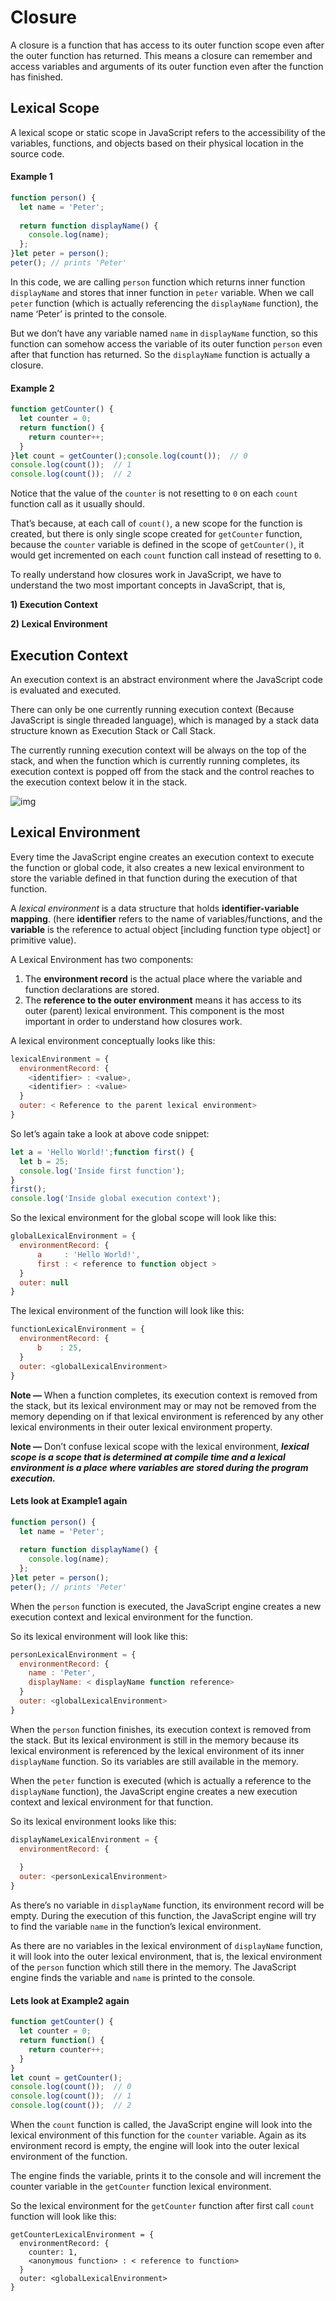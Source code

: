 # Closure

A closure is a function that has access to its outer function scope even after the outer function has returned. This means a closure can remember and access variables and arguments of its outer function even after the function has finished.

## Lexical Scope

A lexical scope or static scope in JavaScript refers to the accessibility of the variables, functions, and objects based on their physical location in the source code.



#### Example 1

```js
function person() {
  let name = 'Peter';
  
  return function displayName() {
    console.log(name);
  };
}let peter = person();
peter(); // prints 'Peter'
```

In this code, we are calling `person` function which returns inner function `displayName` and stores that inner function in `peter` variable. When we call `peter` function (which is actually referencing the `displayName` function), the name ‘Peter’ is printed to the console.

But we don’t have any variable named `name` in `displayName` function, so this function can somehow access the variable of its outer function `person` even after that function has returned. So the `displayName` function is actually a closure.



#### Example 2

```js
function getCounter() {
  let counter = 0;
  return function() {
    return counter++;
  }
}let count = getCounter();console.log(count());  // 0
console.log(count());  // 1
console.log(count());  // 2
```

Notice that the value of the `counter` is not resetting to `0` on each `count` function call as it usually should.

That’s because, at each call of `count()`, a new scope for the function is created, but there is only single scope created for `getCounter` function, because the `counter` variable is defined in the scope of `getCounter()`, it would get incremented on each `count` function call instead of resetting to `0`.



To really understand how closures work in JavaScript, we have to understand the two most important concepts in JavaScript, that is, 

**1) Execution Context**

**2) Lexical Environment**



## Execution Context

An execution context is an abstract environment where the JavaScript code is evaluated and executed.

There can only be one currently running execution context (Because JavaScript is single threaded language), which is managed by a stack data structure known as Execution Stack or Call Stack.

The currently running execution context will be always on the top of the stack, and when the function which is currently running completes, its execution context is popped off from the stack and the control reaches to the execution context below it in the stack.

![img](https://miro.medium.com/max/1282/1*fYq9aQ9OMhO-THHrr7N54w.png)



## Lexical Environment

Every time the JavaScript engine creates an execution context to execute the function or global code, it also creates a new lexical environment to store the variable defined in that function during the execution of that function.

A *lexical environment* is a data structure that holds **identifier-variable mapping**. (here **identifier** refers to the name of variables/functions, and the **variable** is the reference to actual object [including function type object] or primitive value).

A Lexical Environment has two components:

1. The **environment record** is the actual place where the variable and function declarations are stored.
2. The **reference to the outer environment** means it has access to its outer (parent) lexical environment. This component is the most important in order to understand how closures work.

A lexical environment conceptually looks like this:

```js
lexicalEnvironment = {
  environmentRecord: {
    <identifier> : <value>,
    <identifier> : <value>
  }
  outer: < Reference to the parent lexical environment>
}
```



So let’s again take a look at above code snippet:

```js
let a = 'Hello World!';function first() {
  let b = 25;  
  console.log('Inside first function');
}
first();
console.log('Inside global execution context');
```

So the lexical environment for the global scope will look like this:

```js
globalLexicalEnvironment = {
  environmentRecord: {
      a     : 'Hello World!',
      first : < reference to function object >
  }
  outer: null
}
```

The lexical environment of the function will look like this:

```js
functionLexicalEnvironment = {
  environmentRecord: {
      b    : 25,
  }
  outer: <globalLexicalEnvironment>
}
```



**Note —** When a function completes, its execution context is removed from the stack, but its lexical environment may or may not be removed from the memory depending on if that lexical environment is referenced by any other lexical environments in their outer lexical environment property.

**Note —** Don’t confuse lexical scope with the lexical environment, ***lexical scope is a scope that is determined at compile time and a lexical environment is a place where variables are stored during the program execution.***



#### Lets look at Example1 again

```js
function person() {
  let name = 'Peter';
  
  return function displayName() {
    console.log(name);
  };
}let peter = person();
peter(); // prints 'Peter'
```

When the `person` function is executed, the JavaScript engine creates a new execution context and lexical environment for the function.

So its lexical environment will look like this:

```js
personLexicalEnvironment = {
  environmentRecord: {
    name : 'Peter',
    displayName: < displayName function reference>
  }
  outer: <globalLexicalEnvironment>
}
```

When the `person` function finishes, its execution context is removed from the stack. But its lexical environment is still in the memory because its lexical environment is referenced by the lexical environment of its inner `displayName` function. So its variables are still available in the memory.

When the `peter` function is executed (which is actually a reference to the `displayName` function), the JavaScript engine creates a new execution context and lexical environment for that function.

So its lexical environment looks like this:

```js
displayNameLexicalEnvironment = {
  environmentRecord: {
    
  }
  outer: <personLexicalEnvironment>
}
```

As there’s no variable in `displayName` function, its environment record will be empty. During the execution of this function, the JavaScript engine will try to find the variable `name` in the function’s lexical environment.

As there are no variables in the lexical environment of `displayName` function, it will look into the outer lexical environment, that is, the lexical environment of the `person` function which still there in the memory. The JavaScript engine finds the variable and `name` is printed to the console.



#### Lets look at Example2 again

```js
function getCounter() {
  let counter = 0;
  return function() {
    return counter++;
  }
}
let count = getCounter();
console.log(count());  // 0
console.log(count());  // 1
console.log(count());  // 2
```

When the `count` function is called, the JavaScript engine will look into the lexical environment of this function for the `counter` variable. Again as its environment record is empty, the engine will look into the outer lexical environment of the function.

The engine finds the variable, prints it to the console and will increment the counter variable in the `getCounter` function lexical environment.

So the lexical environment for the `getCounter` function after first call `count` function will look like this:

```
getCounterLexicalEnvironment = {
  environmentRecord: {
    counter: 1,
    <anonymous function> : < reference to function>
  }
  outer: <globalLexicalEnvironment>
}
```

